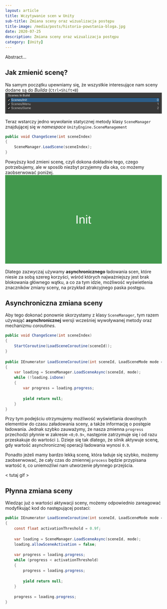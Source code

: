 ```yaml
---
layout: article
title: Wczytywanie scen w Unity
sub-title: Zmiana sceny oraz wizualizacja postępu
title-image: /media/posts/historia-powstania-bloga.jpg
date: 2020-07-25
description: Zmiana sceny oraz wizualizacja postępu
category: [Unity]
---
```


Abstract...


## Jak zmienić scenę?

Na samym początku upewniamy się, że wszystkie interesujące nam sceny dodane są do *Builda* (`Ctrl+Shift+B`)
![BuildSettings](/media/posts/20200725/scenes.png)

Teraz wstarczy jedno wywołanie statycznej metody klasy `SceneManager` znajdującej się w *namespace* `UnityEngine.SceneManagement`

```c#
public void ChangeScene(int sceneIndex)
{
    SceneManager.LoadScene(sceneIndex);
}
```

Powyższy kod zmieni scenę, czyli dokona dokładnie tego, czego potrzebujemy, ale w sposób niezbyt przyjemny dla oka, co możemy zaobserwować poniżej.
![Proste wczytywanie](/media/posts/20200725/load-scene-simple.gif)

Dlatego zazwyczaj używamy **asynchronicznego** ładowania scen, które niesie za sobą szereg korzyści, wśród których najważniejszy jest brak blokowania głównego wątku, a co za tym idzie, możliwość wyświetlenia znaczników zmiany sceny, na przykład atrakcyjnego paska postępu.

## Asynchroniczna zmiana sceny

Aby tego dokonać ponownie skorzystamy z klasy `SceneManager`, tym razem używająć **asynchronicznej** wersji wcześniej wywoływanej metody oraz mechanizmu *coroutines*.

```c#
public void ChangeScene(int sceneIndex)
{
    StartCoroutine(LoadSceneCoroutine(sceneId));
}

public IEnumerator LoadSceneCoroutine(int sceneId, LoadSceneMode mode = LoadSceneMode.Single)
{
    var loading = SceneManager.LoadSceneAsync(sceneId, mode);
    while (!loading.isDone)
    {
        var progress = loading.progress;

        yield return null;
    }
}
```

Przy tym podejściu otrzymujemy możliwość wyświetlania dowolnych elementów do czasu załadowania sceny, a także informację o postępie ładowania.
Jednak szybko zauważymy, że nasza zmienna `progress` przechodzi płynnie w zakresie `<0;0.9>`, następnie zatrzymuje się i od razu przeskakuje do wartości `1`.
Dzieje się tak dlatego, że silnik aktywuje scenę, gdy wartość asynchronicznej operacji ładowania wynosi `0.9`.

Ponadto jeżeli mamy bardzo lekką scenę, która ładuje się szybko, możemy zaobserwować, że cały czas do zmiennej `process` będzie przypisana wartość `0`, co uniemożliwi nam utworzenie płynnego przejścia.

< tutaj gif >

## Płynna zmiana sceny

Wiedząc już o wartości aktywacji sceny, możemy odpowiednio zareagować modyfikująć kod do następującej postaci:

```c#
public IEnumerator LoadSceneCoroutine(int sceneId, LoadSceneMode mode = LoadSceneMode.Single)
{
    const float activationThreshold = 0.9f;

    var loading = SceneManager.LoadSceneAsync(sceneId, mode);
    loading.allowSceneActivation = false;

    var progress = loading.progress;
    while (progress < activationThreshold)
    {
        progress = loading.progress;

        yield return null;
    }

    progress = loading.progress;
}
```

